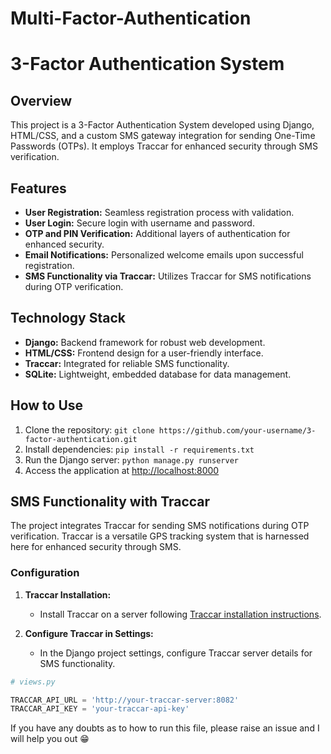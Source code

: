 # Multi-Factor-Authentication
# 3-Factor Authentication System

## Overview

This project is a 3-Factor Authentication System developed using Django, HTML/CSS, and a custom SMS gateway integration for sending One-Time Passwords (OTPs). It employs Traccar for enhanced security through SMS verification.

## Features

- **User Registration:** Seamless registration process with validation.
- **User Login:** Secure login with username and password.
- **OTP and PIN Verification:** Additional layers of authentication for enhanced security.
- **Email Notifications:** Personalized welcome emails upon successful registration.
- **SMS Functionality via Traccar:** Utilizes Traccar for SMS notifications during OTP verification.

## Technology Stack

- **Django:** Backend framework for robust web development.
- **HTML/CSS:** Frontend design for a user-friendly interface.
- **Traccar:** Integrated for reliable SMS functionality.
- **SQLite:** Lightweight, embedded database for data management.

## How to Use

1. Clone the repository: `git clone https://github.com/your-username/3-factor-authentication.git`
2. Install dependencies: `pip install -r requirements.txt`
3. Run the Django server: `python manage.py runserver`
4. Access the application at [http://localhost:8000](http://localhost:8000)

## SMS Functionality with Traccar

The project integrates Traccar for sending SMS notifications during OTP verification. Traccar is a versatile GPS tracking system that is harnessed here for enhanced security through SMS.

### Configuration

1. **Traccar Installation:**
   - Install Traccar on a server following [Traccar installation instructions](https://www.traccar.org/installation/).

2. **Configure Traccar in Settings:**
   - In the Django project settings, configure Traccar server details for SMS functionality.

```python
# views.py

TRACCAR_API_URL = 'http://your-traccar-server:8082'
TRACCAR_API_KEY = 'your-traccar-api-key'
```
If you have any doubts as to how to run this file, please raise an issue and I will help you out 😁
